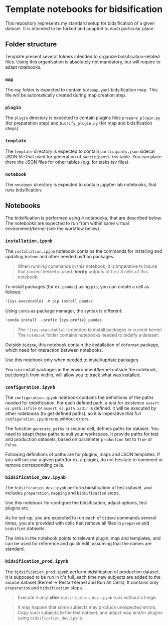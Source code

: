 # Template notebooks for bidsification

This repository represents my standard setup for bidsification of a given dataset.
It is intended to be forked and adapted to each particular place.


## Folder structure

Template present several folders intended to organize bidsification-related files.
Using this organisation is absolutely not mandatory, but will require to adapt
notebooks.

### `map`

The `map` folder is expected to contain `bidsmap.yaml` bidsification map.
This file will be automatically created during map creation step.

### `plugin`

The `plugin` directory is expected to contain plugins files `prepare_plugin.py`
(for preparation step) and `bidsify_plugin.py` (for map and bidsification steps).

### `template`

The `template` directory is expected to contain `participants.json` sidecar JSON
file that used for generation of `participants.tsv` table.
You can place there the JSON files for other tables (e.g. for tasks tsv files).

### `notebook`

The `notebook` directory is expected to contain jupyter-lab notebooks, that runs
bidsification.


## Notebooks

The bidsification is performed using 4 notebooks, that are described below.
The notebooks are expected to run from within same virtual environment/kernel
(see the workflow below).

### `installation.ipynb`

The `installation.ipynb` notebook contains the commands for installing and
updating `bidsme` and other needed python packages.

> When running commands in this notebook, it is imperative to insure that
correct kernel is used. **Verify** outputs of first 3 cells of this notebook.

To install packages (for ex. `pandas`) using `pip`, you can create a cell
as follows:
```python
!{sys.executable} -m pip install pandas
```

Using `conda` as package manager, the syntax is different:
```python
!conda install --prefix {sys.prefix} pandas
```

> The `!{sys.executable}` is needed to install packages in current kernel
The `notebook` folder contains notebooks needed to bidsify a dataset:

Outside `bidsme`, this notebook contain the installation of `nbformat`
package, which need for interaction between notebooks.

Use this notebook only when needed to install/update packages.

You can install packages in the environment/kernel outside the notebook,
but doing it from within, will allow you to track what was installed.

### `configuration.ipynb`

The `configuration.ipynb` notebook contains the definitions of the paths
needed for bidsification.
For each defined path, a test for existence `assert os.path.isfile` or
`assert os.path.isdir` is defined.
It will be executed by other notebooks (to get defined paths), so it is
imperative that full `configuration.ipynb` runs without errors.

The function `generate_paths` in second cell, defines paths for dataset.
You need to adapt these paths to suit your workspace.
It provide paths for test and production datasets, based on parameter
`production` set to `True` or `False`.

Following definitions of paths are for plugins, maps and JSON templates.
If you will not use a given path(for ex. a plugin), do not hesitate to
comment or remove corresponding cells.


### `bidsification_dev.ipynb`

The `bidsification_dev.ipynb` perform bidsification of test dataset, and
includes `preparation`, `mapping` and `bidsification` steps.

Use this notebook for configure the bidsification, adjust options,
test plugins etc.

As for set-up, you are expected to run each of `bidsme` commands several
times, you are provided with cells that remove all files in `prepared`
and `bidsified` datasets.

The links in the notebook points to relevant plugin, map and templates,
and can be used for reference and quick edit, assuming that the names
are standard.


### `bidsification_prod.ipynb`

The `bidsification_prod.ipynb` perform bidsification of production dataset.
It is supposed to be run in it's full, each time new subjects are added to
the source dataset (Kernel -> RestartKernel and Run All Cells).
It contains only `preparation` and `bidsification` steps.

> Execute it only **after** `bidsification_dev.ipynb` runs without a hinge.

> It may happen that some subjects may produce unexpected errors. Copy such
subjects to the test dataset, and adjust map and/or plugins using
`bidsification_dev.ipynb`.
